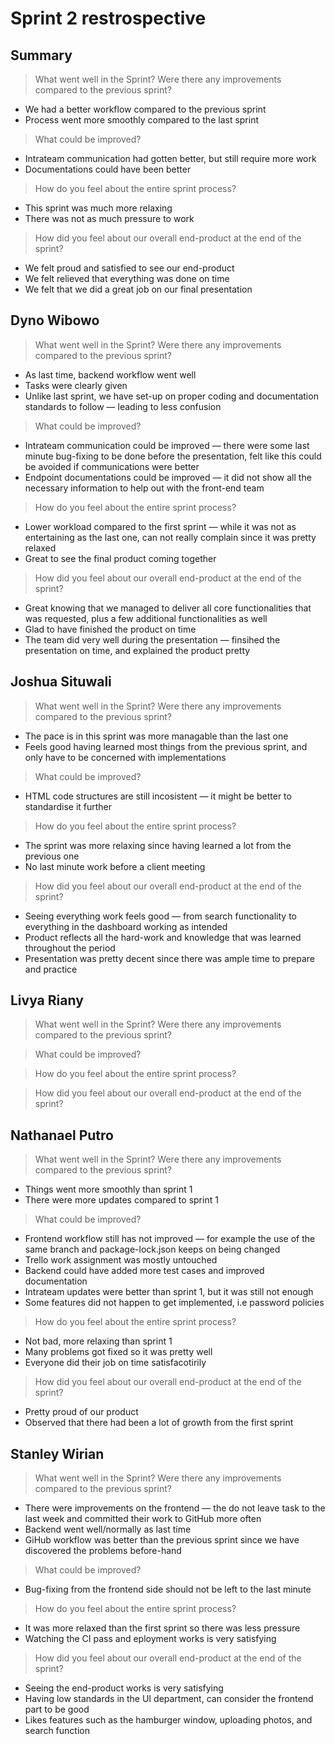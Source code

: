 # Sprint 2 restrospective

## Summary

> What went well in the Sprint? Were there any improvements compared to the previous sprint?
- We had a better workflow compared to the previous sprint 
- Process went more smoothly compared to the last sprint

> What could be improved?
- Intrateam communication had gotten better, but still require more work
- Documentations could have been better

> How do you feel about the entire sprint process?
- This sprint was much more relaxing
- There was not as much pressure to work

> How did you feel about our overall end-product at the end of the sprint?
- We felt proud and satisfied to see our end-product
- We felt relieved that everything was done on time
- We felt that we did a great job on our final presentation


## Dyno Wibowo

> What went well in the Sprint? Were there any improvements compared to the previous sprint?
- As last time, backend workflow went well
- Tasks were clearly given
- Unlike last sprint, we have set-up on proper coding and documentation standards to follow — leading to less confusion

> What could be improved?
- Intrateam communication could be improved — there were some last minute bug-fixing to be done before the presentation, felt like this could be avoided if communications were better
- Endpoint documentations could be improved — it did not show all the necessary information to help out with the front-end team

> How do you feel about the entire sprint process?
- Lower workload compared to the first sprint — while it was not as entertaining as the last one, can not really complain since it was pretty relaxed
- Great to see the final product coming together

> How did you feel about our overall end-product at the end of the sprint?
- Great knowing that we managed to deliver all core functionalities that was requested, plus a few additional functionalities as well
- Glad to have finished the product on time
- The team did very well during the presentation — finsihed the presentation on time, and explained the product pretty 

## Joshua Situwali
> What went well in the Sprint? Were there any improvements compared to the previous sprint?
- The pace is in this sprint was more managable than the last one 
- Feels good having learned most things from the previous sprint, and only have to be concerned with implementations

> What could be improved?
- HTML code structures are still incosistent — it might be better to standardise it further

> How do you feel about the entire sprint process?
- The sprint was more relaxing since having learned a lot from the previous one
- No last minute work before a client meeting

> How did you feel about our overall end-product at the end of the sprint?
- Seeing everything work feels good — from search functionality to everything in the dashboard working as intended
- Product reflects all the hard-work and knowledge that was learned throughout the period
- Presentation was pretty decent since there was ample time to prepare and practice

## Livya Riany
> What went well in the Sprint? Were there any improvements compared to the previous sprint?

> What could be improved?

> How do you feel about the entire sprint process?

> How did you feel about our overall end-product at the end of the sprint?


## Nathanael Putro
> What went well in the Sprint? Were there any improvements compared to the previous sprint?
- Things went more smoothly than sprint 1
- There were more updates compared to sprint 1

> What could be improved?
- Frontend workflow still has not improved — for example the use of the same branch and package-lock.json keeps on being changed
- Trello work assignment was mostly untouched
- Backend could have added more test cases and improved documentation
- Intrateam updates were better than sprint 1, but it was still not enough
- Some features did not happen to get implemented, i.e password policies

> How do you feel about the entire sprint process?
- Not bad, more relaxing than sprint 1
- Many problems got fixed so it was pretty well
- Everyone did their job on time satisfacotirily 

> How did you feel about our overall end-product at the end of the sprint?
- Pretty proud of our product
- Observed that there had been a lot of growth from the first sprint

## Stanley Wirian
> What went well in the Sprint? Were there any improvements compared to the previous sprint?
- There were improvements on the frontend — the do not leave task to the last week and committed their work to GitHub more often
- Backend went well/normally as last time
- GiHub workflow was better than the previous sprint since we have discovered the problems before-hand

> What could be improved?
- Bug-fixing from the frontend side should not be left to the last minute

> How do you feel about the entire sprint process?
- It was more relaxed than the first sprint so there was less pressure
- Watching the CI pass and eployment works is very satisfying

> How did you feel about our overall end-product at the end of the sprint?
- Seeing the end-product works is very satisfying
- Having low standards in the UI department, can consider the frontend part to be good
- Likes features such as the hamburger window, uploading photos, and search function
